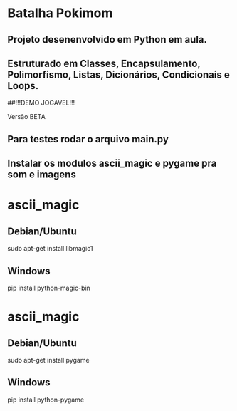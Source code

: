 # Batalha Pokimom

## Projeto desenenvolvido em Python em aula.

## Estruturado em Classes, Encapsulamento, Polimorfismo, Listas, Dicionários, Condicionais e Loops.

##!!!DEMO JOGAVEL!!!

Versão BETA

## Para testes rodar o arquivo main.py

## Instalar os modulos ascii_magic e pygame pra som e imagens

# ascii_magic

## Debian/Ubuntu

sudo apt-get install libmagic1

## Windows

pip install python-magic-bin

# ascii_magic

## Debian/Ubuntu

sudo apt-get install pygame

## Windows

pip install python-pygame
